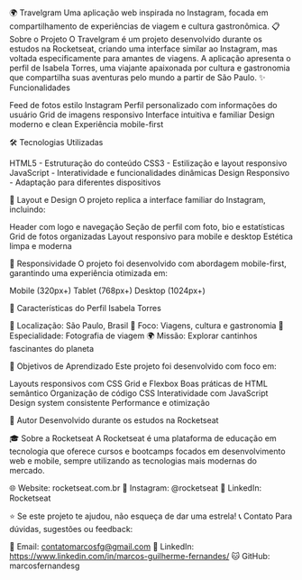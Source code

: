 🌍 Travelgram
Uma aplicação web inspirada no Instagram, focada em compartilhamento de experiências de viagem e cultura gastronômica.
📋 Sobre o Projeto
O Travelgram é um projeto desenvolvido durante os estudos na Rocketseat, criando uma interface similar ao Instagram, mas voltada especificamente para amantes de viagens. A aplicação apresenta o perfil de Isabela Torres, uma viajante apaixonada por cultura e gastronomia que compartilha suas aventuras pelo mundo a partir de São Paulo.
✨ Funcionalidades

Feed de fotos estilo Instagram
Perfil personalizado com informações do usuário
Grid de imagens responsivo
Interface intuitiva e familiar
Design moderno e clean
Experiência mobile-first

🛠️ Tecnologias Utilizadas

HTML5 - Estruturação do conteúdo
CSS3 - Estilização e layout responsivo
JavaScript - Interatividade e funcionalidades dinâmicas
Design Responsivo - Adaptação para diferentes dispositivos

🎨 Layout e Design
O projeto replica a interface familiar do Instagram, incluindo:

Header com logo e navegação
Seção de perfil com foto, bio e estatísticas
Grid de fotos organizadas
Layout responsivo para mobile e desktop
Estética limpa e moderna

📱 Responsividade
O projeto foi desenvolvido com abordagem mobile-first, garantindo uma experiência otimizada em:

Mobile (320px+)
Tablet (768px+)
Desktop (1024px+)

🌟 Características do Perfil
Isabela Torres

📍 Localização: São Paulo, Brasil
🎯 Foco: Viagens, cultura e gastronomia
📸 Especialidade: Fotografia de viagem
🌍 Missão: Explorar cantinhos fascinantes do planeta

🎯 Objetivos de Aprendizado
Este projeto foi desenvolvido com foco em:

Layouts responsivos com CSS Grid e Flexbox
Boas práticas de HTML semântico
Organização de código CSS
Interatividade com JavaScript
Design system consistente
Performance e otimização

👥 Autor
Desenvolvido durante os estudos na Rocketseat

🎓 Sobre a Rocketseat
A Rocketseat é uma plataforma de educação em tecnologia que oferece cursos e bootcamps focados em desenvolvimento web e mobile, sempre utilizando as tecnologias mais modernas do mercado.

🌐 Website: rocketseat.com.br
📱 Instagram: @rocketseat
💼 LinkedIn: Rocketseat

⭐ Se este projeto te ajudou, não esqueça de dar uma estrela!
📞 Contato
Para dúvidas, sugestões ou feedback:

📧 Email: contatomarcosfg@gmail.com
💼 LinkedIn: https://www.linkedin.com/in/marcos-guilherme-fernandes/
🐱 GitHub: marcosfernandesg
